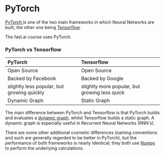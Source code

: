 # PyTorch

[PyTorch ](https://pytorch.org/)is one of the two main frameworks in which Neural Networks are built, the other one being [Tensorflow](https://www.tensorflow.org/).

The fast.ai course uses PyTorch.

### PyTorch vs Tensorflow

| PyTorch | Tensorflow |
| :--- | :--- |
| Open Source | Open Source |
| Backed by Facebook | Backed by Google |
| slightly less popular, but growing quickly | slightly more popular, but growing less quick |
| Dynamic Graph | Static Graph |

The main difference between PyTorch and Tensorflow is that PyTorch builds and evaluates a [dynamic graph](https://medium.com/intuitionmachine/pytorch-dynamic-computational-graphs-and-modular-deep-learning-7e7f89f18d1), whilst Tensorflow builds a static graph. A dynamic graph is especially useful in Recurrent Neural Networks \(RNN's\).

There are some other additional cosmetic differences \(naming conventions and such are generally regarded to be better in PyTorch\), but the performance of both frameworks is nearly identical; they both use [Numpy](https://numpy.org/) to perform the underlying calculations.

